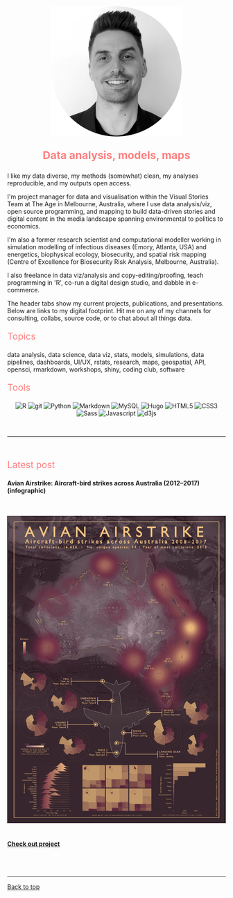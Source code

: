 <a id="top"></a>

<center>
	<img src="img/mmm.png" width="300" height="300" >
	<p style="font-size:60%">
		<!-- Calle de buena mesa, Envigado, Medellin, Colombia -->
	</p>
</center>  

<center>
	<p style="color: #FF7E7E; font-size:175%">
		<b>Data analysis, models, maps</b>             
	</p>
</center>

I like my data diverse, my methods (somewhat) clean, my analyses reproducible, and my outputs open access.      

I'm project manager for data and visualisation within the Visual Stories Team at The Age in Melbourne, Australia, where I use data analysis/viz, open source programming, and mapping to build data-driven stories and digital content in the media landscape spanning environmental to politics to economics.     

I'm also a former research scientist and computational modeller working in simulation modelling of infectious diseases (Emory, Atlanta, USA) and energetics, biophysical ecology, biosecurity, and spatial risk mapping (Centre of Excellence for Biosecurity Risk Analysis, Melbourne, Australia).    

I also freelance in data viz/analysis and copy-editing/proofing, teach programming in 'R', co-run a digital design studio, and dabble in e-commerce.       

The header tabs show my current projects, publications, and presentations. Below are links to my digital footprint. Hit me on any of my channels for consulting, collabs, source code, or to chat about all things data.             

<p style="color: #FF7E7E; font-size:150%">
	Topics
</p>     

data analysis, data science, data viz, stats, models, simulations, data pipelines, dashboards, UI/UX, rstats, research, maps, geospatial, API, opensci, rmarkdown, workshops, shiny, coding club, software      

<p style="color: #FF7E7E; font-size:150%">
	Tools  
</p>     

<div align="center">  
<p>  
	<img alt="R" src="https://img.shields.io/badge/-R-276DC3?style=flat-square&logo=r&logoColor=white" />
	<img alt="git" src="https://img.shields.io/badge/-git-F05032?style=flat-square&logo=git&logoColor=white" />
	<img alt="Python" src="https://img.shields.io/badge/-python-3776AB?style=flat-square&logo=python&logoColor=white" />
	<img alt="Markdown" src="https://img.shields.io/badge/-Markdown-000000?style=flat-square&logo=markdown&logoColor=white" />
	<img alt="MySQL" src="https://img.shields.io/badge/-MySQL-4479A1?style=flat-square&logo=mysql&logoColor=white" />
	<img alt="Hugo" src="https://img.shields.io/badge/-Hugo-FF4088?style=flat-square&logo=hugo&logoColor=white" />
	<img alt="HTML5" src="https://img.shields.io/badge/-HTML5-E34F26?style=flat-square&logo=html5&logoColor=white" />
	<img alt="CSS3" src="https://img.shields.io/badge/-CSS3-1572B6?style=flat-square&logo=css3&logoColor=white" />
	<img alt="Sass" src="https://img.shields.io/badge/-Sass-CC6699?style=flat-square&logo=sass&logoColor=white" />
  	<img alt="Javascript" src="https://img.shields.io/badge/-Javascript-F7DF1E?style=flat-square&logo=javascript&logoColor=white" />
  	<img alt="d3js" src="https://img.shields.io/badge/-D3.js-F9A03C?style=flat-square&logo=d3.js&logoColor=white" />
</p>
</div>  

<br>   
  
******   

<br>  

<p style="color: #FF7E7E; font-size:150%">
	Latest post
</p>                    

#### Avian Airstrike: Aircraft-bird strikes across Australia (2012–2017) (infographic)     
<br>  

![](spatial/avianairstrike/avianairstrike1.jpg)          
<br>   

#### [Check out project](./spatial.md)               
  
<br>  
<br>  
  
<!-- <a class="twitter-timeline" href="https://twitter.com/darwinanddavis" data-height=1100 data-width=600 data-chrome="nofooter">Tweets by darwinanddavis</a><script async src="https://platform.twitter.com/widgets.js" charset="utf-8"></script> -->      

******    

[Back to top](#top)